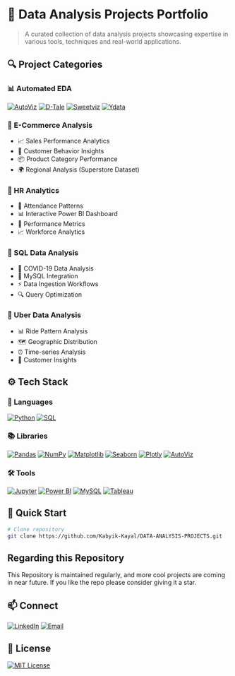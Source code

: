 # 🎯 Data Analysis Projects Portfolio

> A curated collection of data analysis projects showcasing expertise in various tools, techniques and real-world applications.

## 🔍 Project Categories

### 📊 Automated EDA
[![AutoViz](https://img.shields.io/badge/AutoViz-Analysis-blue)]()
[![D-Tale](https://img.shields.io/badge/D--Tale-Interactive-green)]()
[![Sweetviz](https://img.shields.io/badge/Sweetviz-Reports-orange)]()
[![Ydata](https://img.shields.io/badge/Ydata-Profiling-red)]()

### 🛒 E-Commerce Analysis
- 📈 Sales Performance Analytics
- 👥 Customer Behavior Insights
- 📦 Product Category Performance
- 🌍 Regional Analysis (Superstore Dataset)

### 👥 HR Analytics
- 📅 Attendance Patterns
- 📊 Interactive Power BI Dashboard
- 🎯 Performance Metrics
- 📈 Workforce Analytics

### 💾 SQL Data Analysis
- 🦠 COVID-19 Data Analysis
- 🔄 MySQL Integration
- ⚡ Data Ingestion Workflows
- 🔍 Query Optimization

### 🚗 Uber Data Analysis
- 📊 Ride Pattern Analysis
- 🗺️ Geographic Distribution
- ⏰ Time-series Analysis
- 👥 Customer Insights

## ⚙️ Tech Stack

### 🔧 Languages
[![Python](https://img.shields.io/badge/Python-3776AB?style=for-the-badge&logo=python&logoColor=white)]()
[![SQL](https://img.shields.io/badge/SQL-4479A1?style=for-the-badge&logo=mysql&logoColor=white)]()

### 📚 Libraries
[![Pandas](https://img.shields.io/badge/Pandas-150458?style=for-the-badge&logo=pandas&logoColor=white)]()
[![NumPy](https://img.shields.io/badge/NumPy-013243?style=for-the-badge&logo=numpy&logoColor=white)]()
[![Matplotlib](https://img.shields.io/badge/Matplotlib-11557c?style=for-the-badge&logo=python&logoColor=white)]()
[![Seaborn](https://img.shields.io/badge/Seaborn-3776AB?style=for-the-badge&logo=python&logoColor=white)]()
[![Plotly](https://img.shields.io/badge/Plotly-3F4F75?style=for-the-badge&logo=plotly&logoColor=white)]()
[![AutoViz](https://img.shields.io/badge/AutoViz-FF6B6B?style=for-the-badge&logo=python&logoColor=white)]()

### 🛠️ Tools
[![Jupyter](https://img.shields.io/badge/Jupyter-F37626?style=for-the-badge&logo=jupyter&logoColor=white)]()
[![Power BI](https://img.shields.io/badge/Power_BI-F2C811?style=for-the-badge&logo=powerbi&logoColor=black)]()
[![MySQL](https://img.shields.io/badge/MySQL-4479A1?style=for-the-badge&logo=mysql&logoColor=white)]()
[![Tableau](https://img.shields.io/badge/Tableau-E97627?style=for-the-badge&logo=tableau&logoColor=white)]()


## 🚀 Quick Start

```bash
# Clone repository
git clone https://github.com/Kabyik-Kayal/DATA-ANALYSIS-PROJECTS.git
```
## Regarding this Repository
This Repository is maintained regularly, and more cool projects are coming in near future. If you like the repo please consider giving it a star.

## 📫 Connect

[![LinkedIn](https://img.shields.io/badge/LinkedIn-Connect-blue)](https://www.linkedin.com/in/kabyik-kayal/)
[![Email](https://img.shields.io/badge/Email-Contact-red)](mailto:scientistk001@gmail.com)

## 📄 License

[![MIT License](https://img.shields.io/badge/License-MIT-green.svg)](License)
